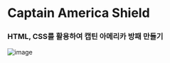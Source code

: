 <h1>Captain America Shield</h1>

<h3>HTML, CSS를 활용하여 캡틴 아메리카 방패 만들기</h3>

![image](https://github.com/user-attachments/assets/41bd3745-7991-44b8-bd93-44be9bb950e8)
